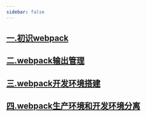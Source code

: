 ```yaml
---
sidebar: false
---
```


## [一.初识webpack](./webpack/1.html)
## [二.webpack输出管理](./webpack/2.html)
## [三.webpack开发环境搭建](./webpack/3.html)
## [四.webpack生产环境和开发环境分离](./webpack/4.html)